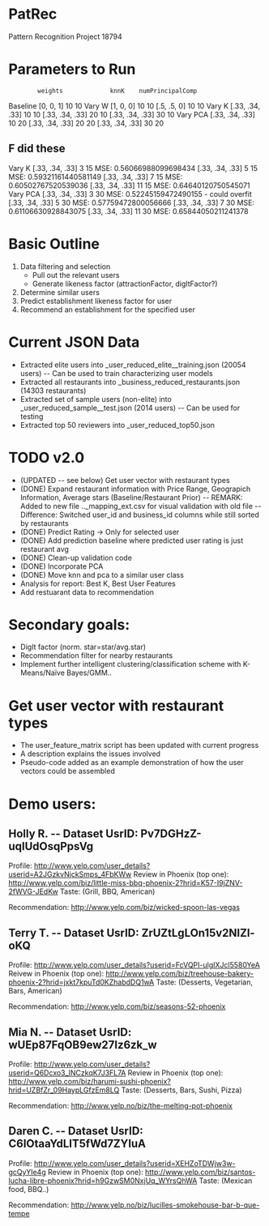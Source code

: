 PatRec
======

Pattern Recognition Project 18794

Parameters to Run
=================
			weights				knnK	numPrincipalComp
Baseline	[0, 0, 1]			10 		10
Vary W		[1, 0, 0]			10 		10
			[.5, .5, 0]			10 		10
Vary K		[.33, .34, .33]		10 		10
			[.33, .34, .33]		20 		10
			[.33, .34, .33]		30 		10
Vary PCA	[.33, .34, .33]		10 		20
			[.33, .34, .33]		20 		20
			[.33, .34, .33]		30 		20

F did these
-----------
Vary K		[.33, .34, .33]		3 		15  MSE: 0.56066988099698434
			[.33, .34, .33]		5 		15  MSE: 0.59321161440581149
			[.33, .34, .33]		7 		15  MSE: 0.60502767520539036
			[.33, .34, .33]		11 		15  MSE: 0.64640120750545071
Vary PCA	[.33, .34, .33]		3 		30 	MSE: 0.52245159472490155 - could overfit
			[.33, .34, .33]		5 		30  MSE: 0.57759472800056666
			[.33, .34, .33]		7 		30  MSE: 0.61106630928843075
			[.33, .34, .33]		11 		30  MSE: 0.65844050211241378

Basic Outline
=============

1) Data filtering and selection
	- Pull out the relevant users
	- Generate likeness factor (attractionFactor, digItFactor?)
2) Determine similar users
3) Predict establishment likeness factor for user
4) Recommend an establishment for the specified user

Current JSON Data
=================
- Extracted elite users into _user_reduced_elite__training.json (20054 users) -- Can be used to train characterizing user models
- Extracted all restaurants into _business_reduced_restaurants.json (14303 restaurants)
- Extracted set of sample users (non-elite) into _user_reduced_sample__test.json (2014 users) -- Can be used for testing
- Extracted top 50 reviewers into _user_reduced_top50.json

TODO v2.0
=========
- (UPDATED -- see below) Get user vector with restaurant types
- (DONE) Expand restaurant information with Price Range, Geograpich Information, Average stars (Baseline/Restaurant Prior) -- REMARK: Added to new file .._mapping_ext.csv for visual validation with old file -- Difference: Switched user_id and business_id columns while still sorted by restaurants
- (DONE) Predict Rating -> Only for selected user
- (DONE) Add prediction baseline where predicted user rating is just restaurant avg
- (DONE) Clean-up validation code
- (DONE) Incorporate PCA
- (DONE) Move knn and pca to a similar user class
- Analysis for report: Best K, Best User Features
- Add restuarant data to recommendation

Secondary goals:
================
- DigIt factor (norm. star=star/avg.star)
- Recommendation filter for nearby restaurants
- Implement further intelligent clustering/classification scheme with K-Means/Naïve Bayes/GMM..

Get user vector with restaurant types
=====================================
- The user_feature_matrix script has been updated with current progress
- A description explains the issues involved
- Pseudo-code added as an example demonstration of how the user vectors could be assembled

Demo users:
===========

Holly R. -- Dataset UsrID: Pv7DGHzZ-uqIUdOsqPpsVg
-------------------------------------------------
Profile: http://www.yelp.com/user_details?userid=A2JGzkvNjckSmps_4FbKWw
Review in Phoenix (top one): http://www.yelp.com/biz/little-miss-bbq-phoenix-2?hrid=K57-I9jZNV-2fWVG-JEdKw
Taste: (Grill, BBQ, American)

Recommendation: http://www.yelp.com/biz/wicked-spoon-las-vegas

Terry T. -- Dataset UsrID: ZrUZtLgLOn15v2NIZl-oKQ
-------------------------------------------------
Profile: http://www.yelp.com/user_details?userid=FcVQPI-ulgIXJcl5580YeA
Reivew in Phoenix (top one): http://www.yelp.com/biz/treehouse-bakery-phoenix-2?hrid=jxkt7kpuTd0KZhabdDQ1wA
Taste: (Desserts, Vegetarian, Bars, American)

Recommendation: http://www.yelp.com/biz/seasons-52-phoenix

Mia N. -- Dataset UsrID: wUEp87FqOB9ew27Iz6zk_w
-----------------------------------------------
Profile: http://www.yelp.com/user_details?userid=Q6Dcxo3_lNCzkqK7J3FL7A
Review in Phoenix (top one): http://www.yelp.com/biz/harumi-sushi-phoenix?hrid=UZBfZr_09HaypLGfzEm8LQ
Taste: (Desserts, Bars, Sushi, Pizza)

Recommendation: http://www.yelp.no/biz/the-melting-pot-phoenix

Daren C. -- Dataset UsrID: C6IOtaaYdLIT5fWd7ZYIuA
-------------------------------------------------
Profile: http://www.yelp.com/user_details?userid=XEHZoTDWjw3w-gcQyYIe4g
Review in Phoenix (top one): http://www.yelp.com/biz/santos-lucha-libre-phoenix?hrid=h9GzwSM0NxjUq_WYrsQhWA
Taste: (Mexican food, BBQ..)

Recommendation: http://www.yelp.no/biz/lucilles-smokehouse-bar-b-que-tempe
